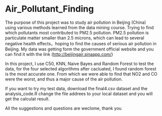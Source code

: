 # Air_Pollutant_Finding
The purpose of this project was to study air pollution in Beijing (China) using various methods learned from the data mining course. Trying to find which pollutants most contributed to PM2.5 pollution. PM2.5 pollution is particulate matter smaller than 2.5 microns, which can lead to several negative health effects，hoping to find the causes of serious air pollution in Beijing. My data was getting form the government official website and you can find it with the link (http://beijingair.sinaapp.com/)

In this project, I use C50, KNN, Naive Bayes and Random Forest to test the data, for the four selected algorithms after cacluated, I found random forest is the most accurate one. From which we were able to find that NO2 and CO were the worst, and thus a major cause of the air pollution.

If you want to try my test data, download the final4.csv dataset and the analysis_code.R change the file addrees to your local dataset and you will get the calculat result.

All the suggestions and questions are weclome, thank you

